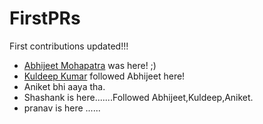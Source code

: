 # FirstPRs

First contributions updated!!!
- [Abhijeet Mohapatra](https://github.com/abhiwin2010) was here! ;)
- [Kuldeep Kumar](https://github.com/k2kuldeep) followed Abhijeet here!
- Aniket bhi aaya tha.
- Shashank is here.......Followed Abhijeet,Kuldeep,Aniket.
- pranav is here ......

